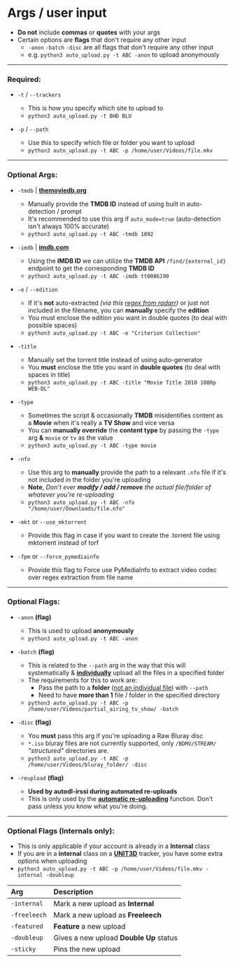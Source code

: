 # Args / user input
* **Do not** include **commas** or **quotes** with your args
* Certain options are **flags** that don't require any other input
  * `-anon` `-batch` `-disc` are all flags that don't require any other input
  * e.g. `python3 auto_upload.py -t ABC -anon` to upload anonymously
***
### Required:
* `-t` / `--trackers`
  * This is how you specify which site to upload to
  * `python3 auto_upload.py -t BHD BLU`
  

* `-p` / `--path`
  * Use this to specify which file or folder you want to upload
  * `python3 auto_upload.py -t ABC -p /home/user/Videos/file.mkv`

***

### Optional Args:
* `-tmdb` | [**themoviedb.org**](https://www.themoviedb.org/)
  * Manually provide the **TMDB ID** instead of using built in auto-detection / prompt
  * It's recommended to use this arg if `auto_mode=true` (auto-detection isn't always 100% accurate)
  * `python3 auto_upload.py -t ABC -tmdb 1892`
  

* `-imdb` | [**imdb.com**](https://www.imdb.com/)
  * Using the **IMDB ID** we can utilize the **TMDB API** `/find/{external_id}` endpoint to get the corresponding **TMDB ID**
  * `python3 auto_upload.py -t ABC -imdb tt0086190`
  

* `-e` / `--edition`
  * If it's **not** auto-extracted *(via this [regex from radarr](https://github.com/Radarr/Radarr/blob/5799b3dc4724dcc6f5f016e8ce4f57cc1939682b/src/NzbDrone.Core/Parser/Parser.cs#L21))* or just not included in the filename, you can **manually** specify the **edition**
  * You must enclose the edition you want in double quotes (to deal with possible spaces)
  * `python3 auto_upload.py -t ABC -e "Criterion Collection"`
  

* `-title`
  * Manually set the torrent title instead of using auto-generator
  * You **must** enclose the title you want in **double quotes** (to deal with spaces in title)
  * `python3 auto_upload.py -t ABC -title "Movie Title 2010 1080p WEB-DL"`
  

* `-type`
  * Sometimes the script & occasionally **TMDB** misidentifies content as a **Movie** when it's really a  **TV Show** and vice versa 
  * You can **manually override** the **content type** by passing the `-type` arg **&** `movie` or `tv` as the value
  * `python3 auto_upload.py -t ABC -type movie`
  

* `-nfo`
  * Use this arg to **manually** provide the path to a relevant `.nfo` file if it's not included in the folder you're uploading
  * **Note**, *Don't ever **modify / add / remove** the actual file/folder of whatever you're re-uploading*
  * `python3 auto_upload.py -t ABC -nfo "/home/user/Downloads/file.nfo"`
 
 
* `-mkt` or `--use_mktorrent`
  * Provide this flag in case if you want to create the .torrent file using mktorrent instead of torf


* `-fpm` or `--force_pymediainfo`
  * Provide this flag to Force use PyMediaInfo to extract video codec over regex extraction from file name
***

### Optional Flags:
* `-anon` **(flag)**
  * This is used to upload **anonymously**
  * `python3 auto_upload.py -t ABC -anon`
  

* `-batch` **(flag)**
  * This is related to the `--path` arg in the way that this will systematically & **<u>individually</u>** upload all the files in a specified folder
  * The requirements for this to work are:
    * Pass the path to a **folder** (<u>not an individual file</u>) with `--path`
    * Need to have **more than 1** file / folder in the specified directory
  * `python3 auto_upload.py -t ABC -p /home/user/Videos/partial_airing_tv_show/ -batch`

  
* `-disc` **(flag)**
  * You **must** pass this arg if you're uploading a Raw Bluray disc
  * `*.iso` bluray files are not currently supported, only `/BDMV/STREAM/` *"structured"* directories are. 
  * `python3 auto_upload.py -t ABC -p /home/user/Videos/bluray_folder/ -disc`
  

* `-reupload` **(flag)**
  * **Used by autodl-irssi during automated re-uploads**
  * This is only used by the **[automatic re-uploading](https://github.com/ryelogheat/xpbot/wiki/autodl-irssi-automatic-re-uploading)** function. Don't pass unless you know what you're doing.
  
***

### Optional Flags (Internals only):
* This is only applicable if your account is already in a **Internal** class
* If you are in a **internal** class on a **[UNIT3D](https://github.com/HDInnovations/UNIT3D-Community-Edition)** tracker, you have some extra options when uploading
* `python3 auto_upload.py -t ABC -p /home/user/Videos/file.mkv -internal -doubleup`

| Arg         | Description                             |
| :---------- | :-------------------------------------- |
| `-internal` | Mark a new upload as **Internal**       |
| `-freeleech`| Mark a new upload as **Freeleech**      |
| `-featured` | **Feature** a new upload                |
| `-doubleup` | Gives a new upload **Double Up** status |
| `-sticky`   | Pins the new upload                     |
